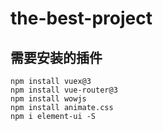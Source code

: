 # the-best-project

## 需要安装的插件
```
npm install vuex@3
npm install vue-router@3
npm install wowjs
npm install animate.css
npm i element-ui -S
```
